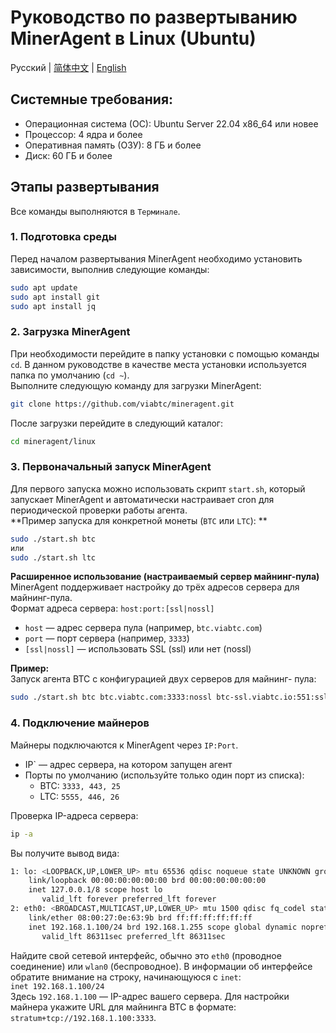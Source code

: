 # Руководство по развертыванию MinerAgent в Linux (Ubuntu)

Русский | [简体中文](./README.md) | [English](./README.en.md)

## Системные требования:
- Операционная система (ОС): Ubuntu Server 22.04 x86_64 или новее
- Процессор: 4 ядра и более
- Оперативная память (ОЗУ): 8 ГБ и более
- Диск: 60 ГБ и более
## Этапы развертывания
Все команды выполняются в `Терминале`.
### 1. Подготовка среды
Перед началом развертывания MinerAgent необходимо установить зависимости, выполнив следующие команды:
```bash
sudo apt update
sudo apt install git
sudo apt install jq
```

### 2. Загрузка MinerAgent
При необходимости перейдите в папку установки с помощью команды `cd`. В данном руководстве в качестве места установки используется папка по умолчанию (`cd ~`).   
Выполните следующую команду для загрузки MinerAgent: 
```bash
git clone https://github.com/viabtc/mineragent.git
```
После загрузки перейдите в следующий каталог: 
```bash
cd mineragent/linux
```
### 3. Первоначальный запуск MinerAgent
Для первого запуска можно использовать скрипт `start.sh`, который запускает MinerAgent и автоматически настраивает cron для периодической проверки работы агента.  
**Пример запуска для конкретной монеты (`BTC` или `LTC`): **  
```bash
sudo ./start.sh btc
или
sudo ./start.sh ltc
```
**Расширенное использование (настраиваемый сервер майнинг-пула)**  
MinerAgent поддерживает настройку до трёх адресов сервера для майнинг-пула.  
Формат адреса сервера: `host:port:[ssl|nossl]`
- `host` — адрес сервера пула (например, `btc.viabtc.com`)
- `port` — порт сервера (например, `3333`)
- `[ssl|nossl]` — использовать SSL (ssl) или нет (nossl)
  
**Пример:**  
Запуск агента BTC с конфигурацией двух серверов для майнинг- пула:
```bash
sudo ./start.sh btc btc.viabtc.com:3333:nossl btc-ssl.viabtc.io:551:ssl
```
### 4. Подключение майнеров
Майнеры подключаются к MinerAgent через `IP:Port`.  
- IP` — адрес сервера, на котором запущен агент
- Порты по умолчанию (используйте только один порт из списка):
  - BTC: `3333, 443, 25`
  - LTC: `5555, 446, 26`

Проверка IP-адреса сервера:
```bash
ip -a
```
Вы получите вывод вида:
```bash
1: lo: <LOOPBACK,UP,LOWER_UP> mtu 65536 qdisc noqueue state UNKNOWN group default qlen 1000
    link/loopback 00:00:00:00:00:00 brd 00:00:00:00:00:00
    inet 127.0.0.1/8 scope host lo
       valid_lft forever preferred_lft forever
2: eth0: <BROADCAST,MULTICAST,UP,LOWER_UP> mtu 1500 qdisc fq_codel state UP group default qlen 1000
    link/ether 08:00:27:0e:63:9b brd ff:ff:ff:ff:ff:ff
    inet 192.168.1.100/24 brd 192.168.1.255 scope global dynamic noprefixroute eth0
       valid_lft 86311sec preferred_lft 86311sec
```
Найдите свой сетевой интерфейс, обычно это `eth0` (проводное соединение) или `wlan0` (беспроводное). В информации об интерфейсе обратите внимание на строку, начинающуюся с `inet`:  
`inet 192.168.1.100/24`  
Здесь `192.168.1.100` — IP-адрес вашего сервера.
Для настройки майнера укажите URL для майнинга BTC в формате: `stratum+tcp://192.168.1.100:3333`.

